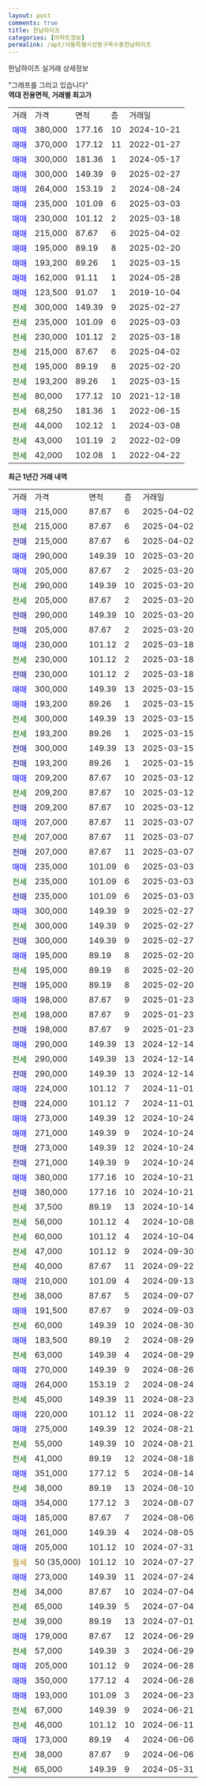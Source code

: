 ```yaml
---
layout: post
comments: true
title: 한남하이츠
categories: [아파트정보]
permalink: /apt/서울특별시성동구옥수동한남하이츠
---
```


한남하이츠 실거래 상세정보

<script type="text/javascript">
  google.charts.load('current', {'packages':['line', 'corechart']});
  google.charts.setOnLoadCallback(drawChart);

  function drawChart() {
    var data = new google.visualization.DataTable();
    data.addColumn('date', '거래일');
    data.addColumn('number', "매매");
    data.addColumn('number', "전세");
    data.addColumn('number', "전매");

    data.addRows([[new Date(Date.parse("2025-04-02")), 215000, null, null], [new Date(Date.parse("2025-04-02")), null, 215000, null], [new Date(Date.parse("2025-04-02")), null, null, 215000], [new Date(Date.parse("2025-03-20")), 290000, null, null], [new Date(Date.parse("2025-03-20")), 205000, null, null], [new Date(Date.parse("2025-03-20")), null, 290000, null], [new Date(Date.parse("2025-03-20")), null, 205000, null], [new Date(Date.parse("2025-03-20")), null, null, 290000], [new Date(Date.parse("2025-03-20")), null, null, 205000], [new Date(Date.parse("2025-03-18")), 230000, null, null], [new Date(Date.parse("2025-03-18")), null, 230000, null], [new Date(Date.parse("2025-03-18")), null, null, 230000], [new Date(Date.parse("2025-03-15")), 300000, null, null], [new Date(Date.parse("2025-03-15")), 193200, null, null], [new Date(Date.parse("2025-03-15")), null, 300000, null], [new Date(Date.parse("2025-03-15")), null, 193200, null], [new Date(Date.parse("2025-03-15")), null, null, 300000], [new Date(Date.parse("2025-03-15")), null, null, 193200], [new Date(Date.parse("2025-03-12")), 209200, null, null], [new Date(Date.parse("2025-03-12")), null, 209200, null], [new Date(Date.parse("2025-03-12")), null, null, 209200], [new Date(Date.parse("2025-03-07")), 207000, null, null], [new Date(Date.parse("2025-03-07")), null, 207000, null], [new Date(Date.parse("2025-03-07")), null, null, 207000], [new Date(Date.parse("2025-03-03")), 235000, null, null], [new Date(Date.parse("2025-03-03")), null, 235000, null], [new Date(Date.parse("2025-03-03")), null, null, 235000], [new Date(Date.parse("2025-02-27")), 300000, null, null], [new Date(Date.parse("2025-02-27")), null, 300000, null], [new Date(Date.parse("2025-02-27")), null, null, 300000], [new Date(Date.parse("2025-02-20")), 195000, null, null], [new Date(Date.parse("2025-02-20")), null, 195000, null], [new Date(Date.parse("2025-02-20")), null, null, 195000], [new Date(Date.parse("2025-01-23")), 198000, null, null], [new Date(Date.parse("2025-01-23")), null, 198000, null], [new Date(Date.parse("2025-01-23")), null, null, 198000], [new Date(Date.parse("2024-12-14")), 290000, null, null], [new Date(Date.parse("2024-12-14")), null, 290000, null], [new Date(Date.parse("2024-12-14")), null, null, 290000], [new Date(Date.parse("2024-11-01")), 224000, null, null], [new Date(Date.parse("2024-11-01")), null, null, 224000], [new Date(Date.parse("2024-10-24")), 273000, null, null], [new Date(Date.parse("2024-10-24")), 271000, null, null], [new Date(Date.parse("2024-10-24")), null, null, 273000], [new Date(Date.parse("2024-10-24")), null, null, 271000], [new Date(Date.parse("2024-10-21")), 380000, null, null], [new Date(Date.parse("2024-10-21")), null, null, 380000], [new Date(Date.parse("2024-10-14")), null, 37500, null], [new Date(Date.parse("2024-10-08")), null, 56000, null], [new Date(Date.parse("2024-10-04")), null, 60000, null], [new Date(Date.parse("2024-09-30")), null, 47000, null], [new Date(Date.parse("2024-09-22")), null, 40000, null], [new Date(Date.parse("2024-09-13")), 210000, null, null], [new Date(Date.parse("2024-09-07")), null, 38000, null], [new Date(Date.parse("2024-09-03")), 191500, null, null], [new Date(Date.parse("2024-08-30")), null, 60000, null], [new Date(Date.parse("2024-08-29")), 183500, null, null], [new Date(Date.parse("2024-08-29")), null, 63000, null], [new Date(Date.parse("2024-08-26")), 270000, null, null], [new Date(Date.parse("2024-08-24")), 264000, null, null], [new Date(Date.parse("2024-08-23")), null, 45000, null], [new Date(Date.parse("2024-08-22")), 220000, null, null], [new Date(Date.parse("2024-08-21")), 275000, null, null], [new Date(Date.parse("2024-08-21")), null, 55000, null], [new Date(Date.parse("2024-08-18")), null, 41000, null], [new Date(Date.parse("2024-08-14")), 351000, null, null], [new Date(Date.parse("2024-08-10")), null, 38000, null], [new Date(Date.parse("2024-08-07")), 354000, null, null], [new Date(Date.parse("2024-08-06")), 185000, null, null], [new Date(Date.parse("2024-08-05")), 261000, null, null], [new Date(Date.parse("2024-07-31")), 205000, null, null], [new Date(Date.parse("2024-07-27")), null, null, null], [new Date(Date.parse("2024-07-24")), 273000, null, null], [new Date(Date.parse("2024-07-04")), null, 34000, null], [new Date(Date.parse("2024-07-04")), null, 65000, null], [new Date(Date.parse("2024-07-01")), null, 39000, null], [new Date(Date.parse("2024-06-29")), 179000, null, null], [new Date(Date.parse("2024-06-29")), null, 57000, null], [new Date(Date.parse("2024-06-28")), 205000, null, null], [new Date(Date.parse("2024-06-28")), 350000, null, null], [new Date(Date.parse("2024-06-23")), 193000, null, null], [new Date(Date.parse("2024-06-21")), null, 67000, null], [new Date(Date.parse("2024-06-11")), null, 46000, null], [new Date(Date.parse("2024-06-06")), 173000, null, null], [new Date(Date.parse("2024-06-06")), null, 38000, null], [new Date(Date.parse("2024-05-31")), null, 65000, null]]);

    var options = {
      hAxis: {
        format: 'yyyy/MM/dd'
      },    
      lineWidth: 0,
      pointsVisible: true,    
      title: '최근 1년간 유형별 실거래가 분포',
      legend: { position: 'bottom' }
    };

    var formatter = new google.visualization.NumberFormat({pattern:'###,###'} );
    formatter.format(data, 1);
    formatter.format(data, 2);
    
    setTimeout(function() {
        var chart = new google.visualization.LineChart(document.getElementById('columnchart_material'));
        chart.draw(data, (options));
        document.getElementById('loading').style.display = 'none';
    }, 200);
  }
</script>


<div id="loading" style="z-index:20; display: block; margin-left: 0px">"그래프를 그리고 있습니다"</div>
<div id="columnchart_material" style="width: 95%; margin-left: 0px; display: block"></div>
<!-- contents start -->
<b>역대 전용면적, 거래별 최고가</b>
<table class="sortable">
    <tr>
      <td>거래</td>
      <td>가격</td>
      <td>면적</td>
      <td>층</td>
      <td>거래일</td>
    </tr>
        <tr>
          <td><a style="color: blue">매매</a></td>
          <td>380,000</td>
          <td>177.16</td>
          <td>10</td>
          <td>2024-10-21</td>
        </tr>            <tr>
          <td><a style="color: blue">매매</a></td>
          <td>370,000</td>
          <td>177.12</td>
          <td>11</td>
          <td>2022-01-27</td>
        </tr>            <tr>
          <td><a style="color: blue">매매</a></td>
          <td>300,000</td>
          <td>181.36</td>
          <td>1</td>
          <td>2024-05-17</td>
        </tr>            <tr>
          <td><a style="color: blue">매매</a></td>
          <td>300,000</td>
          <td>149.39</td>
          <td>9</td>
          <td>2025-02-27</td>
        </tr>            <tr>
          <td><a style="color: blue">매매</a></td>
          <td>264,000</td>
          <td>153.19</td>
          <td>2</td>
          <td>2024-08-24</td>
        </tr>            <tr>
          <td><a style="color: blue">매매</a></td>
          <td>235,000</td>
          <td>101.09</td>
          <td>6</td>
          <td>2025-03-03</td>
        </tr>            <tr>
          <td><a style="color: blue">매매</a></td>
          <td>230,000</td>
          <td>101.12</td>
          <td>2</td>
          <td>2025-03-18</td>
        </tr>            <tr>
          <td><a style="color: blue">매매</a></td>
          <td>215,000</td>
          <td>87.67</td>
          <td>6</td>
          <td>2025-04-02</td>
        </tr>            <tr>
          <td><a style="color: blue">매매</a></td>
          <td>195,000</td>
          <td>89.19</td>
          <td>8</td>
          <td>2025-02-20</td>
        </tr>            <tr>
          <td><a style="color: blue">매매</a></td>
          <td>193,200</td>
          <td>89.26</td>
          <td>1</td>
          <td>2025-03-15</td>
        </tr>            <tr>
          <td><a style="color: blue">매매</a></td>
          <td>162,000</td>
          <td>91.11</td>
          <td>1</td>
          <td>2024-05-28</td>
        </tr>            <tr>
          <td><a style="color: blue">매매</a></td>
          <td>123,500</td>
          <td>91.07</td>
          <td>1</td>
          <td>2019-10-04</td>
        </tr>        
        <tr>
              <td><a style="color: darkgreen">전세</a></td>
              <td>300,000</td>
              <td>149.39</td>
              <td>9</td>
              <td>2025-02-27</td>
            </tr>            <tr>
              <td><a style="color: darkgreen">전세</a></td>
              <td>235,000</td>
              <td>101.09</td>
              <td>6</td>
              <td>2025-03-03</td>
            </tr>            <tr>
              <td><a style="color: darkgreen">전세</a></td>
              <td>230,000</td>
              <td>101.12</td>
              <td>2</td>
              <td>2025-03-18</td>
            </tr>            <tr>
              <td><a style="color: darkgreen">전세</a></td>
              <td>215,000</td>
              <td>87.67</td>
              <td>6</td>
              <td>2025-04-02</td>
            </tr>            <tr>
              <td><a style="color: darkgreen">전세</a></td>
              <td>195,000</td>
              <td>89.19</td>
              <td>8</td>
              <td>2025-02-20</td>
            </tr>            <tr>
              <td><a style="color: darkgreen">전세</a></td>
              <td>193,200</td>
              <td>89.26</td>
              <td>1</td>
              <td>2025-03-15</td>
            </tr>            <tr>
              <td><a style="color: darkgreen">전세</a></td>
              <td>80,000</td>
              <td>177.12</td>
              <td>10</td>
              <td>2021-12-18</td>
            </tr>            <tr>
              <td><a style="color: darkgreen">전세</a></td>
              <td>68,250</td>
              <td>181.36</td>
              <td>1</td>
              <td>2022-06-15</td>
            </tr>            <tr>
              <td><a style="color: darkgreen">전세</a></td>
              <td>44,000</td>
              <td>102.12</td>
              <td>1</td>
              <td>2024-03-08</td>
            </tr>            <tr>
              <td><a style="color: darkgreen">전세</a></td>
              <td>43,000</td>
              <td>101.19</td>
              <td>2</td>
              <td>2022-02-09</td>
            </tr>            <tr>
              <td><a style="color: darkgreen">전세</a></td>
              <td>42,000</td>
              <td>102.08</td>
              <td>1</td>
              <td>2022-04-22</td>
            </tr>        
    
</table>

<b>최근 1년간 거래 내역</b>

<table class="sortable">
    <tr>
      <td>거래</td>
      <td>가격</td>
      <td>면적</td>
      <td>층</td>
      <td>거래일</td>
    </tr>
    <tr>
      <td><a style="color: blue">매매</a></td>
      <td>215,000</td>
      <td>87.67</td>
      <td>6</td>
      <td>2025-04-02</td>
    </tr>          <tr>
      <td><a style="color: darkgreen">전세</a></td>
      <td>215,000</td>
      <td>87.67</td>
      <td>6</td>
      <td>2025-04-02</td>
    </tr>          <tr>
      <td><a style="color: darkblue">전매</a></td>
      <td>215,000</td>
      <td>87.67</td>
      <td>6</td>
      <td>2025-04-02</td>
    </tr>          <tr>
      <td><a style="color: blue">매매</a></td>
      <td>290,000</td>
      <td>149.39</td>
      <td>10</td>
      <td>2025-03-20</td>
    </tr>          <tr>
      <td><a style="color: blue">매매</a></td>
      <td>205,000</td>
      <td>87.67</td>
      <td>2</td>
      <td>2025-03-20</td>
    </tr>          <tr>
      <td><a style="color: darkgreen">전세</a></td>
      <td>290,000</td>
      <td>149.39</td>
      <td>10</td>
      <td>2025-03-20</td>
    </tr>          <tr>
      <td><a style="color: darkgreen">전세</a></td>
      <td>205,000</td>
      <td>87.67</td>
      <td>2</td>
      <td>2025-03-20</td>
    </tr>          <tr>
      <td><a style="color: darkblue">전매</a></td>
      <td>290,000</td>
      <td>149.39</td>
      <td>10</td>
      <td>2025-03-20</td>
    </tr>          <tr>
      <td><a style="color: darkblue">전매</a></td>
      <td>205,000</td>
      <td>87.67</td>
      <td>2</td>
      <td>2025-03-20</td>
    </tr>          <tr>
      <td><a style="color: blue">매매</a></td>
      <td>230,000</td>
      <td>101.12</td>
      <td>2</td>
      <td>2025-03-18</td>
    </tr>          <tr>
      <td><a style="color: darkgreen">전세</a></td>
      <td>230,000</td>
      <td>101.12</td>
      <td>2</td>
      <td>2025-03-18</td>
    </tr>          <tr>
      <td><a style="color: darkblue">전매</a></td>
      <td>230,000</td>
      <td>101.12</td>
      <td>2</td>
      <td>2025-03-18</td>
    </tr>          <tr>
      <td><a style="color: blue">매매</a></td>
      <td>300,000</td>
      <td>149.39</td>
      <td>13</td>
      <td>2025-03-15</td>
    </tr>          <tr>
      <td><a style="color: blue">매매</a></td>
      <td>193,200</td>
      <td>89.26</td>
      <td>1</td>
      <td>2025-03-15</td>
    </tr>          <tr>
      <td><a style="color: darkgreen">전세</a></td>
      <td>300,000</td>
      <td>149.39</td>
      <td>13</td>
      <td>2025-03-15</td>
    </tr>          <tr>
      <td><a style="color: darkgreen">전세</a></td>
      <td>193,200</td>
      <td>89.26</td>
      <td>1</td>
      <td>2025-03-15</td>
    </tr>          <tr>
      <td><a style="color: darkblue">전매</a></td>
      <td>300,000</td>
      <td>149.39</td>
      <td>13</td>
      <td>2025-03-15</td>
    </tr>          <tr>
      <td><a style="color: darkblue">전매</a></td>
      <td>193,200</td>
      <td>89.26</td>
      <td>1</td>
      <td>2025-03-15</td>
    </tr>          <tr>
      <td><a style="color: blue">매매</a></td>
      <td>209,200</td>
      <td>87.67</td>
      <td>10</td>
      <td>2025-03-12</td>
    </tr>          <tr>
      <td><a style="color: darkgreen">전세</a></td>
      <td>209,200</td>
      <td>87.67</td>
      <td>10</td>
      <td>2025-03-12</td>
    </tr>          <tr>
      <td><a style="color: darkblue">전매</a></td>
      <td>209,200</td>
      <td>87.67</td>
      <td>10</td>
      <td>2025-03-12</td>
    </tr>          <tr>
      <td><a style="color: blue">매매</a></td>
      <td>207,000</td>
      <td>87.67</td>
      <td>11</td>
      <td>2025-03-07</td>
    </tr>          <tr>
      <td><a style="color: darkgreen">전세</a></td>
      <td>207,000</td>
      <td>87.67</td>
      <td>11</td>
      <td>2025-03-07</td>
    </tr>          <tr>
      <td><a style="color: darkblue">전매</a></td>
      <td>207,000</td>
      <td>87.67</td>
      <td>11</td>
      <td>2025-03-07</td>
    </tr>          <tr>
      <td><a style="color: blue">매매</a></td>
      <td>235,000</td>
      <td>101.09</td>
      <td>6</td>
      <td>2025-03-03</td>
    </tr>          <tr>
      <td><a style="color: darkgreen">전세</a></td>
      <td>235,000</td>
      <td>101.09</td>
      <td>6</td>
      <td>2025-03-03</td>
    </tr>          <tr>
      <td><a style="color: darkblue">전매</a></td>
      <td>235,000</td>
      <td>101.09</td>
      <td>6</td>
      <td>2025-03-03</td>
    </tr>          <tr>
      <td><a style="color: blue">매매</a></td>
      <td>300,000</td>
      <td>149.39</td>
      <td>9</td>
      <td>2025-02-27</td>
    </tr>          <tr>
      <td><a style="color: darkgreen">전세</a></td>
      <td>300,000</td>
      <td>149.39</td>
      <td>9</td>
      <td>2025-02-27</td>
    </tr>          <tr>
      <td><a style="color: darkblue">전매</a></td>
      <td>300,000</td>
      <td>149.39</td>
      <td>9</td>
      <td>2025-02-27</td>
    </tr>          <tr>
      <td><a style="color: blue">매매</a></td>
      <td>195,000</td>
      <td>89.19</td>
      <td>8</td>
      <td>2025-02-20</td>
    </tr>          <tr>
      <td><a style="color: darkgreen">전세</a></td>
      <td>195,000</td>
      <td>89.19</td>
      <td>8</td>
      <td>2025-02-20</td>
    </tr>          <tr>
      <td><a style="color: darkblue">전매</a></td>
      <td>195,000</td>
      <td>89.19</td>
      <td>8</td>
      <td>2025-02-20</td>
    </tr>          <tr>
      <td><a style="color: blue">매매</a></td>
      <td>198,000</td>
      <td>87.67</td>
      <td>9</td>
      <td>2025-01-23</td>
    </tr>          <tr>
      <td><a style="color: darkgreen">전세</a></td>
      <td>198,000</td>
      <td>87.67</td>
      <td>9</td>
      <td>2025-01-23</td>
    </tr>          <tr>
      <td><a style="color: darkblue">전매</a></td>
      <td>198,000</td>
      <td>87.67</td>
      <td>9</td>
      <td>2025-01-23</td>
    </tr>          <tr>
      <td><a style="color: blue">매매</a></td>
      <td>290,000</td>
      <td>149.39</td>
      <td>13</td>
      <td>2024-12-14</td>
    </tr>          <tr>
      <td><a style="color: darkgreen">전세</a></td>
      <td>290,000</td>
      <td>149.39</td>
      <td>13</td>
      <td>2024-12-14</td>
    </tr>          <tr>
      <td><a style="color: darkblue">전매</a></td>
      <td>290,000</td>
      <td>149.39</td>
      <td>13</td>
      <td>2024-12-14</td>
    </tr>          <tr>
      <td><a style="color: blue">매매</a></td>
      <td>224,000</td>
      <td>101.12</td>
      <td>7</td>
      <td>2024-11-01</td>
    </tr>          <tr>
      <td><a style="color: darkblue">전매</a></td>
      <td>224,000</td>
      <td>101.12</td>
      <td>7</td>
      <td>2024-11-01</td>
    </tr>          <tr>
      <td><a style="color: blue">매매</a></td>
      <td>273,000</td>
      <td>149.39</td>
      <td>12</td>
      <td>2024-10-24</td>
    </tr>          <tr>
      <td><a style="color: blue">매매</a></td>
      <td>271,000</td>
      <td>149.39</td>
      <td>9</td>
      <td>2024-10-24</td>
    </tr>          <tr>
      <td><a style="color: darkblue">전매</a></td>
      <td>273,000</td>
      <td>149.39</td>
      <td>12</td>
      <td>2024-10-24</td>
    </tr>          <tr>
      <td><a style="color: darkblue">전매</a></td>
      <td>271,000</td>
      <td>149.39</td>
      <td>9</td>
      <td>2024-10-24</td>
    </tr>          <tr>
      <td><a style="color: blue">매매</a></td>
      <td>380,000</td>
      <td>177.16</td>
      <td>10</td>
      <td>2024-10-21</td>
    </tr>          <tr>
      <td><a style="color: darkblue">전매</a></td>
      <td>380,000</td>
      <td>177.16</td>
      <td>10</td>
      <td>2024-10-21</td>
    </tr>          <tr>
      <td><a style="color: darkgreen">전세</a></td>
      <td>37,500</td>
      <td>89.19</td>
      <td>13</td>
      <td>2024-10-14</td>
    </tr>          <tr>
      <td><a style="color: darkgreen">전세</a></td>
      <td>56,000</td>
      <td>101.12</td>
      <td>4</td>
      <td>2024-10-08</td>
    </tr>          <tr>
      <td><a style="color: darkgreen">전세</a></td>
      <td>60,000</td>
      <td>101.12</td>
      <td>4</td>
      <td>2024-10-04</td>
    </tr>          <tr>
      <td><a style="color: darkgreen">전세</a></td>
      <td>47,000</td>
      <td>101.12</td>
      <td>9</td>
      <td>2024-09-30</td>
    </tr>          <tr>
      <td><a style="color: darkgreen">전세</a></td>
      <td>40,000</td>
      <td>87.67</td>
      <td>11</td>
      <td>2024-09-22</td>
    </tr>          <tr>
      <td><a style="color: blue">매매</a></td>
      <td>210,000</td>
      <td>101.09</td>
      <td>4</td>
      <td>2024-09-13</td>
    </tr>          <tr>
      <td><a style="color: darkgreen">전세</a></td>
      <td>38,000</td>
      <td>87.67</td>
      <td>5</td>
      <td>2024-09-07</td>
    </tr>          <tr>
      <td><a style="color: blue">매매</a></td>
      <td>191,500</td>
      <td>87.67</td>
      <td>9</td>
      <td>2024-09-03</td>
    </tr>          <tr>
      <td><a style="color: darkgreen">전세</a></td>
      <td>60,000</td>
      <td>149.39</td>
      <td>10</td>
      <td>2024-08-30</td>
    </tr>          <tr>
      <td><a style="color: blue">매매</a></td>
      <td>183,500</td>
      <td>89.19</td>
      <td>2</td>
      <td>2024-08-29</td>
    </tr>          <tr>
      <td><a style="color: darkgreen">전세</a></td>
      <td>63,000</td>
      <td>149.39</td>
      <td>4</td>
      <td>2024-08-29</td>
    </tr>          <tr>
      <td><a style="color: blue">매매</a></td>
      <td>270,000</td>
      <td>149.39</td>
      <td>9</td>
      <td>2024-08-26</td>
    </tr>          <tr>
      <td><a style="color: blue">매매</a></td>
      <td>264,000</td>
      <td>153.19</td>
      <td>2</td>
      <td>2024-08-24</td>
    </tr>          <tr>
      <td><a style="color: darkgreen">전세</a></td>
      <td>45,000</td>
      <td>149.39</td>
      <td>11</td>
      <td>2024-08-23</td>
    </tr>          <tr>
      <td><a style="color: blue">매매</a></td>
      <td>220,000</td>
      <td>101.12</td>
      <td>11</td>
      <td>2024-08-22</td>
    </tr>          <tr>
      <td><a style="color: blue">매매</a></td>
      <td>275,000</td>
      <td>149.39</td>
      <td>12</td>
      <td>2024-08-21</td>
    </tr>          <tr>
      <td><a style="color: darkgreen">전세</a></td>
      <td>55,000</td>
      <td>149.39</td>
      <td>10</td>
      <td>2024-08-21</td>
    </tr>          <tr>
      <td><a style="color: darkgreen">전세</a></td>
      <td>41,000</td>
      <td>89.19</td>
      <td>12</td>
      <td>2024-08-18</td>
    </tr>          <tr>
      <td><a style="color: blue">매매</a></td>
      <td>351,000</td>
      <td>177.12</td>
      <td>5</td>
      <td>2024-08-14</td>
    </tr>          <tr>
      <td><a style="color: darkgreen">전세</a></td>
      <td>38,000</td>
      <td>89.19</td>
      <td>13</td>
      <td>2024-08-10</td>
    </tr>          <tr>
      <td><a style="color: blue">매매</a></td>
      <td>354,000</td>
      <td>177.12</td>
      <td>3</td>
      <td>2024-08-07</td>
    </tr>          <tr>
      <td><a style="color: blue">매매</a></td>
      <td>185,000</td>
      <td>87.67</td>
      <td>7</td>
      <td>2024-08-06</td>
    </tr>          <tr>
      <td><a style="color: blue">매매</a></td>
      <td>261,000</td>
      <td>149.39</td>
      <td>4</td>
      <td>2024-08-05</td>
    </tr>          <tr>
      <td><a style="color: blue">매매</a></td>
      <td>205,000</td>
      <td>101.12</td>
      <td>10</td>
      <td>2024-07-31</td>
    </tr>          <tr>
      <td><a style="color: darkgoldenrod">월세</a></td>
      <td>50 (35,000)</td>
      <td>101.12</td>
      <td>10</td>
      <td>2024-07-27</td>
    </tr>          <tr>
      <td><a style="color: blue">매매</a></td>
      <td>273,000</td>
      <td>149.39</td>
      <td>11</td>
      <td>2024-07-24</td>
    </tr>          <tr>
      <td><a style="color: darkgreen">전세</a></td>
      <td>34,000</td>
      <td>87.67</td>
      <td>10</td>
      <td>2024-07-04</td>
    </tr>          <tr>
      <td><a style="color: darkgreen">전세</a></td>
      <td>65,000</td>
      <td>149.39</td>
      <td>5</td>
      <td>2024-07-04</td>
    </tr>          <tr>
      <td><a style="color: darkgreen">전세</a></td>
      <td>39,000</td>
      <td>89.19</td>
      <td>13</td>
      <td>2024-07-01</td>
    </tr>          <tr>
      <td><a style="color: blue">매매</a></td>
      <td>179,000</td>
      <td>87.67</td>
      <td>12</td>
      <td>2024-06-29</td>
    </tr>          <tr>
      <td><a style="color: darkgreen">전세</a></td>
      <td>57,000</td>
      <td>149.39</td>
      <td>3</td>
      <td>2024-06-29</td>
    </tr>          <tr>
      <td><a style="color: blue">매매</a></td>
      <td>205,000</td>
      <td>101.12</td>
      <td>9</td>
      <td>2024-06-28</td>
    </tr>          <tr>
      <td><a style="color: blue">매매</a></td>
      <td>350,000</td>
      <td>177.12</td>
      <td>4</td>
      <td>2024-06-28</td>
    </tr>          <tr>
      <td><a style="color: blue">매매</a></td>
      <td>193,000</td>
      <td>101.09</td>
      <td>3</td>
      <td>2024-06-23</td>
    </tr>          <tr>
      <td><a style="color: darkgreen">전세</a></td>
      <td>67,000</td>
      <td>149.39</td>
      <td>9</td>
      <td>2024-06-21</td>
    </tr>          <tr>
      <td><a style="color: darkgreen">전세</a></td>
      <td>46,000</td>
      <td>101.12</td>
      <td>10</td>
      <td>2024-06-11</td>
    </tr>          <tr>
      <td><a style="color: blue">매매</a></td>
      <td>173,000</td>
      <td>89.19</td>
      <td>4</td>
      <td>2024-06-06</td>
    </tr>          <tr>
      <td><a style="color: darkgreen">전세</a></td>
      <td>38,000</td>
      <td>87.67</td>
      <td>9</td>
      <td>2024-06-06</td>
    </tr>          <tr>
      <td><a style="color: darkgreen">전세</a></td>
      <td>65,000</td>
      <td>149.39</td>
      <td>9</td>
      <td>2024-05-31</td>
    </tr>      </table>
<!-- contents end -->    

